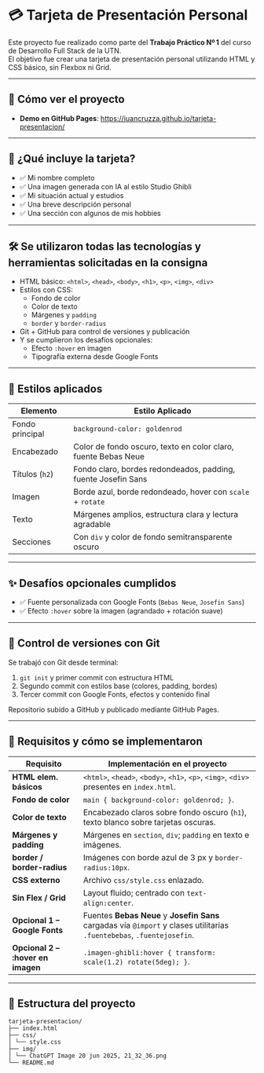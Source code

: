# 💳 Tarjeta de Presentación Personal

Este proyecto fue realizado como parte del **Trabajo Práctico Nº 1** del curso de Desarrollo Full Stack de la UTN.  
El objetivo fue crear una tarjeta de presentación personal utilizando HTML y CSS básico, sin Flexbox ni Grid.

---
## 🚀 Cómo ver el proyecto
- **Demo en GitHub Pages**: <https://juancruzza.github.io/tarjeta-presentacion/>
---

## 🧠 ¿Qué incluye la tarjeta?

- ✅ Mi nombre completo
- ✅ Una imagen generada con IA al estilo Studio Ghibli
- ✅ Mi situación actual y estudios
- ✅ Una breve descripción personal
- ✅ Una sección con algunos de mis hobbies

---

## 🛠️ Se utilizaron todas las tecnologías y herramientas solicitadas en la consigna

- HTML básico: `<html>`, `<head>`, `<body>`, `<h1>`, `<p>`, `<img>`, `<div>`
- Estilos con CSS:
  - Fondo de color
  - Color de texto
  - Márgenes y `padding`
  - `border` y `border-radius`
- Git + GitHub para control de versiones y publicación
- Y se cumplieron los desafíos opcionales:
  - Efecto `:hover` en imagen
  - Tipografía externa desde Google Fonts

---

## 🎨 Estilos aplicados

| Elemento        | Estilo Aplicado                                              |
|------------------|---------------------------------------------------------------|
| Fondo principal  | `background-color: goldenrod`                                 |
| Encabezado       | Color de fondo oscuro, texto en color claro, fuente Bebas Neue |
| Títulos (`h2`)   | Fondo claro, bordes redondeados, padding, fuente Josefin Sans |
| Imagen           | Borde azul, borde redondeado, hover con `scale` + `rotate`    |
| Texto            | Márgenes amplios, estructura clara y lectura agradable        |
| Secciones        | Con `div` y color de fondo semitransparente oscuro            |

---

## ✨ Desafíos opcionales cumplidos

- ✅ Fuente personalizada con Google Fonts (`Bebas Neue`, `Josefin Sans`)
- ✅ Efecto `:hover` sobre la imagen (agrandado + rotación suave)

---

## 🧪 Control de versiones con Git

Se trabajó con Git desde terminal:

1. `git init` y primer commit con estructura HTML
2. Segundo commit con estilos base (colores, padding, bordes)
3. Tercer commit con Google Fonts, efectos y contenido final

Repositorio subido a GitHub y publicado mediante GitHub Pages.

---

## 🔧 Requisitos y cómo se implementaron

| Requisito | Implementación en el proyecto |
|-----------|------------------------------|
| **HTML elem. básicos** | `<html>`, `<head>`, `<body>`, `<h1>`, `<p>`, `<img>`, `<div>` presentes en `index.html`. |
| **Fondo de color** | `main { background-color: goldenrod; }`. |
| **Color de texto** | Encabezado claros sobre fondo oscuro (`h1`), texto blanco sobre tarjetas oscuras. |
| **Márgenes y padding** | Márgenes en `section`, `div`; `padding` en texto e imágenes. |
| **border / border-radius** | Imágenes con borde azul de 3 px y `border-radius:10px`. |
| **CSS externo** | Archivo `css/style.css` enlazado. |
| **Sin Flex / Grid** | Layout fluido; centrado con `text-align:center`. |
| **Opcional 1 – Google Fonts** | Fuentes **Bebas Neue** y **Josefin Sans** cargadas vía `@import` y clases utilitarias `.fuentebebas`, `.fuentejosefin`. |
| **Opcional 2 – :hover en imagen** | `.imagen-ghibli:hover { transform: scale(1.2) rotate(5deg); }`. |

---

## 📁 Estructura del proyecto
```
tarjeta-presentacion/
├── index.html
├── css/
│ └── style.css
├── img/
│ └── ChatGPT Image 20 jun 2025, 21_32_36.png
└── README.md
```
